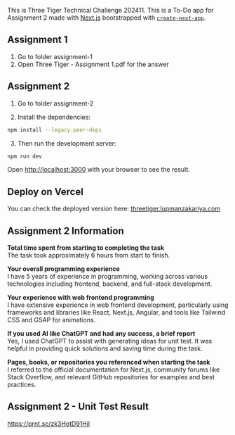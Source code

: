 This is Three Tiger Technical Challenge 202411. This is a To-Do app for Assignment 2 made with [Next.js](https://nextjs.org) bootstrapped with [`create-next-app`](https://nextjs.org/docs/app/api-reference/cli/create-next-app).

## Assignment 1

1. Go to folder assignment-1
2. Open Three Tiger - Assignment 1.pdf for the answer

## Assignment 2

1. Go to folder assignment-2

2. Install the dependencies:

```bash
npm install --legacy-peer-deps
```

3. Then run the development server:

```bash
npm run dev
```

Open [http://localhost:3000](http://localhost:3000) with your browser to see the result.

## Deploy on Vercel

You can check the deployed version here: [threetiger.luqmanzakariya.com](https://threetiger.luqmanzakariya.com)

## Assignment 2 Information

**Total time spent from starting to completing the task**
\
The task took approximately 6 hours from start to finish.

**Your overall programming experience**
\
I have 5 years of experience in programming, working across various technologies including frontend, backend, and full-stack development.

**Your experience with web frontend programming**
\
I have extensive experience in web frontend development, particularly using frameworks and libraries like React, Next.js, Angular, and tools like Tailwind CSS and GSAP for animations.

**If you used AI like ChatGPT and had any success, a brief report**
\
Yes, I used ChatGPT to assist with generating ideas for unit test. It was helpful in providing quick solutions and saving time during the task.

**Pages, books, or repositories you referenced when starting the task**
\
I referred to the official documentation for Next.js, community forums like Stack Overflow, and relevant GitHub repositories for examples and best practices.

## Assignment 2 - Unit Test Result
https://prnt.sc/zk3HotD91Hjl